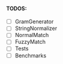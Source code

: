 #### TODOS:

- [ ] GramGenerator
- [ ] StringNormalizer
- [ ] NormalMatch
- [ ] FuzzyMatch
- [ ] Tests
- [ ] Benchmarks
